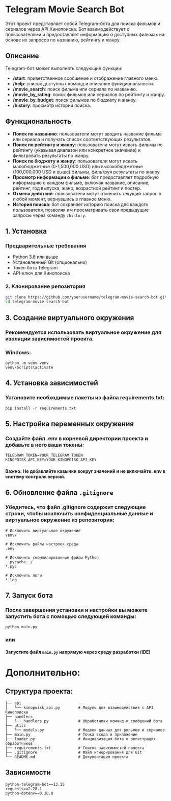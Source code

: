 # Telegram Movie Search Bot

Этот проект представляет собой Telegram-бота для поиска фильмов и сериалов через API Кинопоиска. Бот взаимодействует с пользователями и предоставляет информацию о доступных фильмах на основе их запросов по названию, рейтингу и жанру.

## Описание

Telegram-бот может выполнять следующие функции:

- **/start**: приветственное сообщение и отображение главного меню.
- **/help**: список доступных команд и описание функциональности.
- **/movie_search**: поиск фильма или сериала по названию.
- **/movie_by_rating**: поиск фильмов или сериалов по рейтингу и жанру.
- **/movie_by_budget**: поиск фильмов по бюджету и жанру.
- **/history**: просмотр истории поиска.

## Функциональность

- **Поиск по названию**: пользователи могут вводить название фильма или сериала и получать список соответствующих результатов.
- **Поиск по рейтингу и жанру**: пользователи могут искать фильмы по рейтингу (указывая диапазон или конкретное значение) и фильтровать результаты по жанру.
- **Поиск по бюджету и жанру**: пользователи могут искать малобюджетные (0-1,500,000 USD) или высокобюджетные (100,000,000 USD и выше) фильмы, фильтруя результаты по жанру.
- **Просмотр информации о фильме**: бот предоставляет подробную информацию о каждом фильме, включая название, описание, рейтинг, год выпуска, жанр, возрастной рейтинг и постер.
- **Отмена действий**: пользователи могут отменить текущий запрос в любой момент, вернувшись в главное меню.
- **История поиска**: бот сохраняет историю поиска для каждого пользователя, позволяя им просматривать свои предыдущие запросы через команду `/history`.

## 1. Установка

### Предварительные требования

- Python 3.6 или выше
- Установленный Git (опционально)
- Токен бота Telegram
- API-ключ для Кинопоиска

### 2. Клонирование репозитория

```bash
git clone https://github.com/yourusername/telegram-movie-search-bot.git
cd telegram-movie-search-bot
```

## 3. Создание виртуального окружения
### Рекомендуется использовать виртуальное окружение для изоляции зависимостей проекта. 
### Windows:

```
python -m venv venv
venv\Scripts\activate
```

## 4. Установка зависимостей
### Установите необходимые пакеты из файла requirements.txt:

```
pip install -r requirements.txt
```

## 5. Настройка переменных окружения
### Создайте файл .env в корневой директории проекта и добавьте в него ваши токены:

```
TELEGRAM_TOKEN=YOUR_TELEGRAM_TOKEN
KINOPOISK_API_KEY=YOUR_KINOPOISK_API_KEY
```

#### Важно: Не добавляйте кавычки вокруг значений и не включайте .env в систему контроля версий.

## 6. Обновление файла ```.gitignore```
### Убедитесь, что файл .gitignore содержит следующие строки, чтобы исключить конфиденциальные данные и виртуальное окружение из репозитория:

```
# Исключить виртуальное окружение
venv/

# Исключить файлы настроек среды
.env

# Исключить скомпилированные файлы Python
__pycache__/
*.pyc

# Исключить логи
*.log
```

## 7. Запуск бота
### После завершения установки и настройки вы можете запустить бота с помощью следующей команды:
```
python main.py
```
### или
#### Запустите файл ```main.py``` напрямую через среду разработки (IDE)

# Дополнительно:
## Структура проекта:
```
├── api
│   └── kinopoisk_api.py        # Модуль для взаимодействия с API Кинопоиска
├── handlers
│   └── handlers.py             # Обработчики команд и сообщений бота
├── utils
│   └── models.py               # Модели данных для фильмов и сериалов
├── main.py                     # Точка входа в приложение
├── loader.py                   # Инициализация бота и регистрация обработчиков
├── requirements.txt            # Список зависимостей проекта
├── .gitignore                  # Файл игнорирования для Git
└── README.md                   # Документация проекта
```

## Зависимости

```
python-telegram-bot==13.15
requests==2.28.1
python-dotenv==0.20.0
```




   